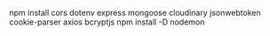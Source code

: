 npm install cors dotenv express mongoose cloudinary jsonwebtoken cookie-parser axios bcryptjs
npm install -D nodemon
